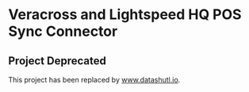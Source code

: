 # Veracross and Lightspeed HQ POS Sync Connector

## Project Deprecated
This project has been replaced by www.datashutl.io. 